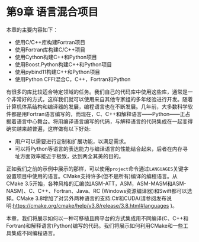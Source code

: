 # 第9章 语言混合项目

本章的主要内容如下：

* 使用C/C++库构建Fortran项目
* 使用Fortran库构建C/C++项目
* 使用Cython构建C++和Python项目
* 使用Boost.Python构建C++和Python项目
* 使用pybind11构建C++和Python项目
* 使用Python CFFI混合C，C++，Fortran和Python

有很多的库比较适合特定领域的任务。我们自己的代码库中使用这些库，通常是一个非常好的方式，这样我们就可以使用来自其他专家组的多年经验进行开发。随着计算机体系结构和编译器的发展，编程语言也在不断发展。几年前，大多数科学软件都是用Fortran语言编写的，而现在，C、C++和解释语言——Python——正占据着语言中心舞台。将用编译语言编写的代码，与解释语言的代码集成在一起变得确实越来越普遍，这样做有以下好处:

* 用户可以需要进行定制和扩展功能，以满足需求。
* 可以将Python等语言的表达能力与编译语言的性能结合起来，后者在内存寻址方面效率接近于极致，达到两全其美的目的。

正如我们之前的示例中展示的那样，可以使用`project`命令通过`LANGUAGES`关键字设置项目中使用的语言。CMake支持许多(但不是所有)编译的编程语言。从CMake 3.5开始，各种风格的汇编(如ASM-ATT，ASM，ASM-MASM和ASM- NASM)、C、C++、Fortran、Java、RC (Windows资源编译器)和Swift都可以选择。CMake 3.8增加了对另外两种语言的支持:C#和CUDA(请参阅发布说明:https://cmake.org/cmake/help/v3.8/release/3.8.html#languages )。

本章，我们将展示如何以一种可移植且跨平台的方式集成用不同编译(C、C++和Fortran)和解释语言(Python)编写的代码。我们将展示如何利用CMake和一些工具集成不同编程语言。